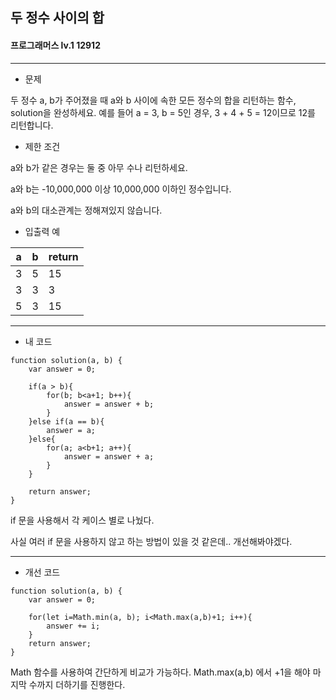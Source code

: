 ## 두 정수 사이의 합
#### 프로그래머스 lv.1 12912
------
* 문제

두 정수 a, b가 주어졌을 때 a와 b 사이에 속한 모든 정수의 합을 리턴하는 함수, solution을 완성하세요.
예를 들어 a = 3, b = 5인 경우, 3 + 4 + 5 = 12이므로 12를 리턴합니다.

* 제한 조건

a와 b가 같은 경우는 둘 중 아무 수나 리턴하세요.

a와 b는 -10,000,000 이상 10,000,000 이하인 정수입니다.

a와 b의 대소관계는 정해져있지 않습니다.

* 입출력 예

|a|b|return|
|------|---|---|
|3|5|15|
|3|3|3|
|5|3|15|

-----
* 내 코드
```
function solution(a, b) {
    var answer = 0;

    if(a > b){
        for(b; b<a+1; b++){
            answer = answer + b;
        }
    }else if(a == b){
        answer = a;
    }else{
        for(a; a<b+1; a++){
            answer = answer + a;
        }
    }

    return answer;
}
```
if 문을 사용해서 각 케이스 별로 나눴다.

사실 여러 if 문을 사용하지 않고 하는 방법이 있을 것 같은데.. 개선해봐야겠다.

-----
* 개선 코드
```
function solution(a, b) {
    var answer = 0;
    
    for(let i=Math.min(a, b); i<Math.max(a,b)+1; i++){
        answer += i;
    }
    return answer;
}
```
Math 함수를 사용하여 간단하게 비교가 가능하다. Math.max(a,b) 에서 +1을 해야 마지막 수까지 더하기를 진행한다.